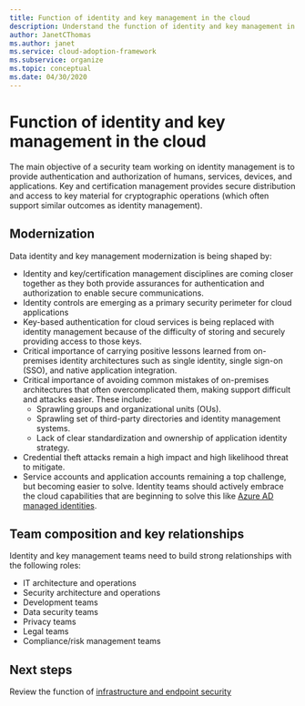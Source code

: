 ```yaml
---
title: Function of identity and key management in the cloud
description: Understand the function of identity and key management in the cloud.
author: JanetCThomas
ms.author: janet
ms.service: cloud-adoption-framework
ms.subservice: organize
ms.topic: conceptual
ms.date: 04/30/2020
---
```


# Function of identity and key management in the cloud

The main objective of a security team working on identity management is to provide authentication and authorization of humans, services, devices, and applications. Key and certification management provides secure distribution and access to key material for cryptographic operations (which often support similar outcomes as identity management).

## Modernization

Data identity and key management modernization is being shaped by:

- Identity and key/certification management disciplines are coming closer together as they both provide assurances for authentication and authorization to enable secure communications.
- Identity controls are emerging as a primary security perimeter for cloud applications
- Key-based authentication for cloud services is being replaced with identity management because of the difficulty of storing and securely providing access to those keys.
- Critical importance of carrying positive lessons learned from on-premises identity architectures such as single identity, single sign-on (SSO), and native application integration.
- Critical importance of avoiding common mistakes of on-premises architectures that often overcomplicated them, making support difficult and attacks easier. These include:
  - Sprawling groups and organizational units (OUs).
  - Sprawling set of third-party directories and identity management systems.
  - Lack of clear standardization and ownership of application identity strategy.
- Credential theft attacks remain a high impact and high likelihood threat to mitigate.
- Service accounts and application accounts remaining a top challenge, but becoming easier to solve. Identity teams should actively embrace the cloud capabilities that are beginning to solve this like [Azure AD managed identities](https://docs.microsoft.com/azure/active-directory/managed-identities-azure-resources/overview).

## Team composition and key relationships

Identity and key management teams need to build strong relationships with the following roles:

- IT architecture and operations
- Security architecture and operations
- Development teams
- Data security teams
- Privacy teams
- Legal teams
- Compliance/risk management teams

## Next steps

Review the function of [infrastructure and endpoint security](./cloud-security-infrastructure-endpoint.md)
